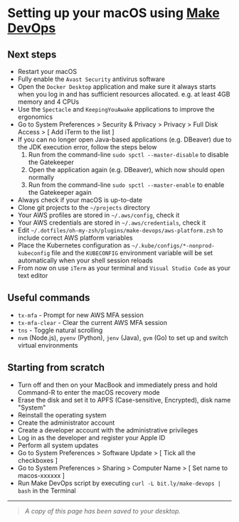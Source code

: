 # Setting up your macOS using [Make DevOps](https://github.com/nhsd-ddce/make-devops)

## Next steps

* Restart your macOS
* Fully enable the `Avast Security` antivirus software
* Open the `Docker Desktop` application and make sure it always starts when you log in and has sufficient resources allocated. e.g. at least 4GB memory and 4 CPUs
* Use the `Spectacle` and `KeepingYouAwake` applications to improve the ergonomics
* Go to System Preferences > Security & Privacy > Privacy > Full Disk Access > [ Add iTerm to the list ]
* If you can no longer open Java-based applications (e.g. DBeaver) due to the JDK execution error, follow the steps below
    1. Run from the command-line `sudo spctl --master-disable` to disable the Gatekeeper
    2. Open the application again (e.g. DBeaver), which now should open normally
    3. Run from the command-line `sudo spctl --master-enable` to enable the Gatekeeper again
* Always check if your macOS is up-to-date
* Clone git projects to the `~/projects` directory
* Your AWS profiles are stored in `~/.aws/config`, check it
* Your AWS credentials are stored in `~/.aws/credentials`, check it
* Edit `~/.dotfiles/oh-my-zsh/plugins/make-devops/aws-platform.zsh` to include correct AWS platform variables
* Place the Kubernetes configuration as `~/.kube/configs/*-nonprod-kubeconfig` file and the `KUBECONFIG` environment variable will be set automatically when your shell session reloads
* From now on use `iTerm` as your terminal and `Visual Studio Code` as your text editor

## Useful commands

* `tx-mfa` - Prompt for new AWS MFA session
* `tx-mfa-clear` - Clear the current AWS MFA session
* `tns` - Toggle natural scrolling
* `nvm` (Node.js), `pyenv` (Python), `jenv` (Java), `gvm` (Go) to set up and switch virtual environments

## Starting from scratch

* Turn off and then on your MacBook and immediately press and hold Command-R to enter the macOS recovery mode
* Erase the disk and set it to APFS (Case-sensitive, Encrypted), disk name "System"
* Reinstall the operating system
* Create the administrator account
* Create a developer account with the administrative privileges
* Log in as the developer and register your Apple ID
* Perform all system updates
* Go to System Preferences > Software Update > [ Tick all the checkboxes ]
* Go to System Preferences > Sharing > Computer Name > [ Set name to macos-xxxxxx ]
* Run Make DevOps script by executing `curl -L bit.ly/make-devops | bash` in the Terminal

---
>_A copy of this page has been saved to your desktop._
